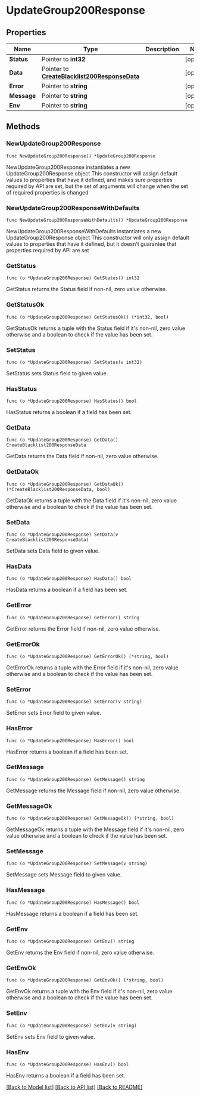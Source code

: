 # UpdateGroup200Response

## Properties

Name | Type | Description | Notes
------------ | ------------- | ------------- | -------------
**Status** | Pointer to **int32** |  | [optional] 
**Data** | Pointer to [**CreateBlacklist200ResponseData**](CreateBlacklist200ResponseData.md) |  | [optional] 
**Error** | Pointer to **string** |  | [optional] 
**Message** | Pointer to **string** |  | [optional] 
**Env** | Pointer to **string** |  | [optional] 

## Methods

### NewUpdateGroup200Response

`func NewUpdateGroup200Response() *UpdateGroup200Response`

NewUpdateGroup200Response instantiates a new UpdateGroup200Response object
This constructor will assign default values to properties that have it defined,
and makes sure properties required by API are set, but the set of arguments
will change when the set of required properties is changed

### NewUpdateGroup200ResponseWithDefaults

`func NewUpdateGroup200ResponseWithDefaults() *UpdateGroup200Response`

NewUpdateGroup200ResponseWithDefaults instantiates a new UpdateGroup200Response object
This constructor will only assign default values to properties that have it defined,
but it doesn't guarantee that properties required by API are set

### GetStatus

`func (o *UpdateGroup200Response) GetStatus() int32`

GetStatus returns the Status field if non-nil, zero value otherwise.

### GetStatusOk

`func (o *UpdateGroup200Response) GetStatusOk() (*int32, bool)`

GetStatusOk returns a tuple with the Status field if it's non-nil, zero value otherwise
and a boolean to check if the value has been set.

### SetStatus

`func (o *UpdateGroup200Response) SetStatus(v int32)`

SetStatus sets Status field to given value.

### HasStatus

`func (o *UpdateGroup200Response) HasStatus() bool`

HasStatus returns a boolean if a field has been set.

### GetData

`func (o *UpdateGroup200Response) GetData() CreateBlacklist200ResponseData`

GetData returns the Data field if non-nil, zero value otherwise.

### GetDataOk

`func (o *UpdateGroup200Response) GetDataOk() (*CreateBlacklist200ResponseData, bool)`

GetDataOk returns a tuple with the Data field if it's non-nil, zero value otherwise
and a boolean to check if the value has been set.

### SetData

`func (o *UpdateGroup200Response) SetData(v CreateBlacklist200ResponseData)`

SetData sets Data field to given value.

### HasData

`func (o *UpdateGroup200Response) HasData() bool`

HasData returns a boolean if a field has been set.

### GetError

`func (o *UpdateGroup200Response) GetError() string`

GetError returns the Error field if non-nil, zero value otherwise.

### GetErrorOk

`func (o *UpdateGroup200Response) GetErrorOk() (*string, bool)`

GetErrorOk returns a tuple with the Error field if it's non-nil, zero value otherwise
and a boolean to check if the value has been set.

### SetError

`func (o *UpdateGroup200Response) SetError(v string)`

SetError sets Error field to given value.

### HasError

`func (o *UpdateGroup200Response) HasError() bool`

HasError returns a boolean if a field has been set.

### GetMessage

`func (o *UpdateGroup200Response) GetMessage() string`

GetMessage returns the Message field if non-nil, zero value otherwise.

### GetMessageOk

`func (o *UpdateGroup200Response) GetMessageOk() (*string, bool)`

GetMessageOk returns a tuple with the Message field if it's non-nil, zero value otherwise
and a boolean to check if the value has been set.

### SetMessage

`func (o *UpdateGroup200Response) SetMessage(v string)`

SetMessage sets Message field to given value.

### HasMessage

`func (o *UpdateGroup200Response) HasMessage() bool`

HasMessage returns a boolean if a field has been set.

### GetEnv

`func (o *UpdateGroup200Response) GetEnv() string`

GetEnv returns the Env field if non-nil, zero value otherwise.

### GetEnvOk

`func (o *UpdateGroup200Response) GetEnvOk() (*string, bool)`

GetEnvOk returns a tuple with the Env field if it's non-nil, zero value otherwise
and a boolean to check if the value has been set.

### SetEnv

`func (o *UpdateGroup200Response) SetEnv(v string)`

SetEnv sets Env field to given value.

### HasEnv

`func (o *UpdateGroup200Response) HasEnv() bool`

HasEnv returns a boolean if a field has been set.


[[Back to Model list]](../README.md#documentation-for-models) [[Back to API list]](../README.md#documentation-for-api-endpoints) [[Back to README]](../README.md)


